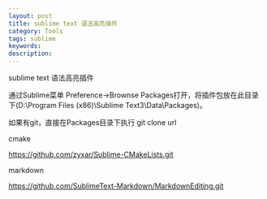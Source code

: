 ```yaml
---
layout: post
title: sublime text 语法高亮插件
category: Tools
tags: sublime
keywords: 
description: 
---
```



sublime text 语法高亮插件

通过Sublime菜单 Preference->Brownse Packages打开，将插件包放在此目录下(D:\Program Files (x86)\Sublime Text3\Data\Packages)。

如果有git，直接在Packages目录下执行 git clone url

cmake

https://github.com/zyxar/Sublime-CMakeLists.git


markdown

https://github.com/SublimeText-Markdown/MarkdownEditing.git